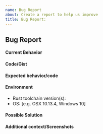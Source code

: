 ```yaml
---
name: Bug Report
about: Create a report to help us improve
title: Bug Report: 
---
```

<!--- Provide a general summary of the issue in the Title above -->

## Bug Report

#### Current Behavior
<!--- A clear and concise description of the behavior -->

#### Code/Gist
<!--- Any code, gist links, or repo links you have available that would be helpful for debugging -->


#### Expected behavior/code
<!--- A clear and concise description of what you expected to happen (or code). -->

#### Environment
<!--
- Rust toolchain version(s): [e.g. nightly-2018-10-01-x86_64-apple-darwin]
- OS: [e.g. OSX 10.13.4, Windows 10]
-->
- Rust toolchain version(s):
- OS: [e.g. OSX 10.13.4, Windows 10]

#### Possible Solution
<!--- Only if you have suggestions on a fix for the bug -->

#### Additional context/Screenshots
<!--- Add any other context about the problem here. If applicable, add screenshots to help explain. -->
